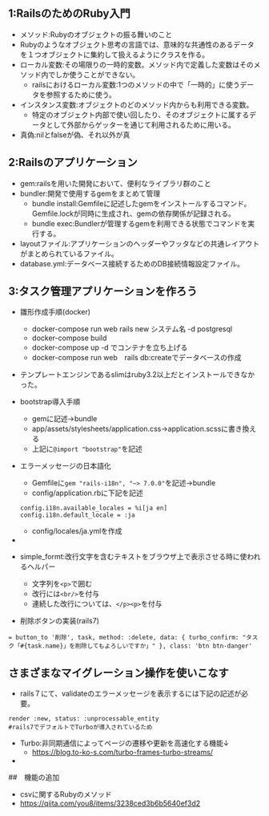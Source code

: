 ## 1:RailsのためのRuby入門
* メソッド:Rubyのオブジェクトの振る舞いのこと
* Rubyのようなオブジェクト思考の言語では、意味的な共通性のあるデータを１つオブジェクトに集約して扱えるようにクラスを作る。
* ローカル変数:その場限りの一時的変数。メソッド内で定義した変数はそのメソッド内でしか使うことができない。
  * railsにおけるローカル変数:1つのメソッドの中で「一時的」に使うデータを参照するために使う。
* インスタンス変数:オブジェクトのどのメソッド内からも利用できる変数。
  * 特定のオブジェクト内部で使い回したり、そのオブジェクトに属するデータとして外部からゲッターを通じて利用されるために用いる。
* 真偽:nilとfalseが偽、それ以外が真

## 2:Railsのアプリケーション
* gem:railsを用いた開発において、便利なライブラリ群のこと
* bundler:開発で使用するgemをまとめて管理
  * bundle install:Gemfileに記述したgemをインストールするコマンド。Gemfile.lockが同時に生成され、gemの依存関係が記録される。
  * bundle exec:Bundlerが管理するgemを利用できる状態でコマンドを実行する。
* layoutファイル:アプリケーションのヘッダーやフッタなどの共通レイアウトがまとめられているファイル。
* database.yml:データベース接続するためのDB接続情報設定ファイル。
  

## 3:タスク管理アプリケーションを作ろう
* 雛形作成手順(docker)
  * docker-compose run web rails new システム名 -d postgresql
  * docker-compose build
  * docker-compose up -d でコンテナを立ち上げる
  * docker-compose run web　rails db:createでデータベースの作成
* テンプレートエンジンであるslimはruby3.2以上だとインストールできなかった。
* bootstrap導入手順
  * gemに記述→bundle
  * app/assets/stylesheets/application.css→application.scssに書き換える
  * 上記に``@import "bootstrap"``を記述
* エラーメッセージの日本語化
  * Gemfileに``gem "rails-i18n", "~> 7.0.0"``を記述→bundle
  * config/application.rbに下記を記述
  ```
  config.i18n.available_locales = %i[ja en]
  config.i18n.default_locale = :ja
  ```
  * config/locales/ja.ymlを作成
* 
* simple_formt:改行文字を含むテキストをブラウザ上で表示させる時に使われるヘルパー
  * 文字列を``<p>``で囲む
  * 改行には``<br/>``を付与
  * 連続した改行については、``</p><p>``を付与
 
* 削除ボタンの実装(rails7)
```
= button_to '削除', task, method: :delete, data: { turbo_confirm: "タスク「#{task.name}」を削除してもよろしいですか」" }, class: 'btn btn-danger'
```
 
## さまざまなマイグレーション操作を使いこなす
* rails７にて、validateのエラーメッセージを表示するには下記の記述が必要。
```
render :new, status: :unprocessable_entity
#rails7でデフォルトでTurboが導入されているため
```
* Turbo:非同期通信によってページの遷移や更新を高速化する機能↓
  * https://blog.to-ko-s.com/turbo-frames-turbo-streams/
* 
##　機能の追加
* csvに関するRubyのメソッド
* https://qiita.com/you8/items/3238ced3b6b5640ef3d2
